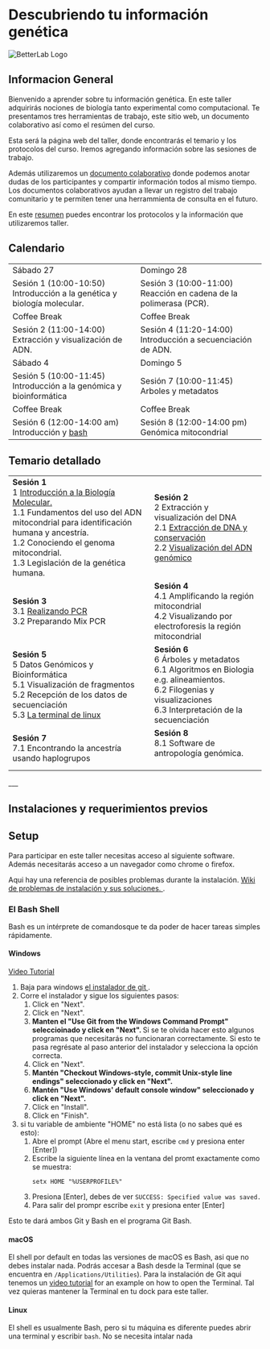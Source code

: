 # Descubriendo tu información genética  
![BetterLab Logo](images/BetterLab.png)   

      
    
## Informacion General  
Bienvenido a aprender sobre tu información genética. En este taller adquirirás nociones de biología tanto experimental como computacional. Te presentamos tres herramientas de trabajo, este sitio web, un documento colaborativo así como el resúmen del curso.  

Esta será la página web del taller, donde encontrarás el temario y los protocolos del curso. Iremos agregando información sobre las sesiones de trabajo.  

Además utilizaremos un [documento colaborativo](https://etherpad.net/p/190419_BetterLab) donde podemos anotar dudas de los participantes y compartir información todos al mismo tiempo. Los documentos colaborativos ayudan a llevar un registro del trabajo comunitario y te permiten tener una herrammienta de consulta en el futuro. 

En este [resumen]( https://github.com/BetterLabMx/1904_BetterLab/blob/master/paginas/Resumen.pdf) puedes encontrar los protocolos y la información que utilizaremos taller. 
  
## Calendario   
  
<table>
    <tr>
             <td>Sábado 27       </td> <td>           Domingo 28                 </td>
  </tr>  
      <tr>
      <td> Sesión 1 (10:00-10:50) Introducción a la genética y biología molecular.   </td>  
      <td>  Sesión 3 (10:00-11:00) Reacción en cadena de la polimerasa (PCR). </td>
  </tr>
      <tr><td>Coffee Break</td><td>Coffee Break</td>    </tr>
    <tr>
          <td>Sesión 2 (11:00-14:00) Extracción y visualización de ADN. </td>
          <td>Sesión 4 (11:20-14:00) Introducción a secuenciación de ADN. </td></tr>  
    <tr><td>Sábado 4</td><td>Domingo 5 </td></tr>
    <tr>
          <td> Sesión 5 (10:00-11:45) Introducción a la genómica y bioinformática
          </td>
      <td>Sesión 7 (10:00-11:45)  Arboles y metadatos </td>
    </tr>
    <tr><td>Coffee Break</td><td>Coffee Break</td>    </tr>
    <tr>
          <td> Sesión 6 (12:00-14:00 am) Introducción y <a href="https://swcarpentry.github.io/shell-novice-es/"> bash </a> 
        </td>    <td>Sesión 8 (12:00-14:00 pm) Genómica mitocondrial </td>
    </tr>
</table>  


## Temario detallado  
<table> 
<tr>
      <td><b> Sesión 1 </b> <br>
            1 <a href="https://github.com/BetterLabMx/1904_BetterLab/blob/master/paginas/GenomaMitocondrial.md">Introducción a la Biología Molecular.</a> <br>
      1.1 Fundamentos del uso del ADN mitocondrial 
      para identificación humana y ancestría.<br>
      1.2 Conociendo el genoma mitocondrial.<br>
      1.3 Legislación de la genética humana.<br>
      </td>
     <td><b> Sesión 2 </b> <br>
     2 Extracción y visualización del DNA  <br>             
     2.1 <a href="https://github.com/BetterLabMx/1904_BetterLab/blob/master/paginas/protocoloExtraccion.md">Extracción de DNA y  conservación</a> <br>
     2.2 <a href="https://github.com/BetterLabMx/1904_BetterLab/blob/master/paginas/ProtocoloVisualizacion.md">Visualización del ADN genómico </a><br>
           </td></tr>
      <tr>
     <td><b> Sesión 3 </b> <br>
      3.1 <a href="https://github.com/BetterLabMx/1904_BetterLab/blob/master/paginas/ProtocoloPCR.md"> Realizando PCR</a><br>
      3.2 Preparando Mix PCR<br> 
           </td>
      <td><b> Sesión 4 </b> <br>
      4.1 Amplificando la región mitocondrial <br>
      4.2 Visualizando por electroforesis la región mitocondrial <br>
      </td>
</tr>      
<td><b>Sesión 5</b><br> 
    5 Datos Genómicos y Bioinformática <br>
    5.1 Visualización de fragmentos <br> 
    5.2  Recepción de los datos de secuenciación <br> 
      5.3 <a href="https://swcarpentry.github.io/shell-novice-es/">La terminal de linux </a>
      </td>
<td><b>Sesión 6</b><br> 
      6 Árboles y metadatos <br>
      6.1  Algoritmos en Biologia e.g. alineamientos. <br>  
    6.2  Filogenias y visualizaciones </a> <br> 
    6.3  Interpretación de la secuenciación <br> 
      </td>
<tr>
<td><b>Sesión 7</b><br> 
      7.1 Encontrando la ancestría usando haplogrupos <br> 
      </td>
<td><b>Sesión 8</b><br> 
      8.1 Software de antropología genómica. <br> 
       <br> 
      </td>
      </tr>
</table>    
___  
  
## Instalaciones y requerimientos previos  
<h2 id="setup">Setup</h2>  

<p>
  Para participar en este taller necesitas acceso al siguiente software. Además necesitarás acceso a un navegador como chrome o firefox.   
  </p>
<p>
  Aqui hay una referencia de posibles problemas durante la instalación.  
  <a href = "https://github.com/carpentries/workshop-template/wiki/Configuration-Problems-and-Solutions">Wiki de problemas de instalación y sus soluciones. </a>.
</p>

<div id="shell">  
  <h3>El Bash Shell</h3>  
  <p>  
    Bash es un intérprete de comandosque te da poder de hacer tareas simples rápidamente.  
  </p>  

  <div class="row">  
    <div class="col-md-4">  
      <h4 id="shell-windows">Windows</h4>  
      <a href="https://www.youtube.com/watch?v=339AEqk9c-8">Video Tutorial</a>  
      <ol>  
        <li>Baja para windows <a href="https://git-for-windows.github.io/">el instalador de git </a>.</li>  
        <li>Corre el instalador y sigue los siguientes pasos:  
          <ol>  
            <li>Click en "Next".</li>  
            <li>Click en "Next".</li>    
            <li>  
              <strong>  
               Manten el "Use Git from the Windows Command Prompt" seleccioinado y  click en "Next".  
              </strong>  
                Si se te olvida hacer esto algunos programas que necesitarás no funcionaran correctamente.  
                Si esto te pasa regrésate al paso anterior del instalador y selecciona la opción correcta.  
            </li>  
            <li>Click en "Next".</li>
            <li>  
              <strong>  
                Mantén "Checkout Windows-style, commit Unix-style line endings" seleccionado y click en "Next".
              </strong>
            </li>
            <li>  
              <strong>  
                Mantén "Use Windows' default console window" seleccionado y click en "Next".  
              </strong>  
            </li>  
            <li>Click en "Install".</li>
            <li>Click en "Finish".</li>  
          </ol>  
        </li>  
        <li>  
          si tu variable de ambiente "HOME" no está lista (o no sabes qué es esto):
          <ol>
            <li>Abre el prompt (Abre el menu start, escribe <code>cmd</code> y presiona enter [Enter])</li>
            <li>
              Escribe la siguiente línea en la ventana del promt exactamente como se  muestra:  
              <p><code>setx HOME "%USERPROFILE%"</code></p>  
            </li>  
            <li>Presiona [Enter], debes de ver <code>SUCCESS: Specified value was saved.</code></li>
            <li>Para salir del prompr escribe <code>exit</code> y presiona enter [Enter]</li>
          </ol>
        </li>
      </ol>
      <p>Esto te dará ambos Git y Bash en el programa Git Bash.</p>
    </div>
    <div class="col-md-4">
      <h4 id="shell-macosx">macOS</h4>
      <p>
        El shell por default en todas las versiones de macOS es Bash, asi que no debes instalar nada.  Podrás accesar a Bash desde la Terminal
        (que se encuentra en        <code>/Applications/Utilities</code>).
        Para la instalación de Git aqui tenemos un <a href="https://www.youtube.com/watch?v=9LQhwETCdwY ">video tutorial</a>
        for an example on how to open the Terminal.
        Tal vez quieras mantener la Terminal en tu dock para este taller.  
      </p>
    </div>
    <div class="col-md-4">
      <h4 id="shell-linux">Linux</h4>
      <p>
        El shell es usualmente Bash, pero si tu máquina es diferente puedes abrir una terminal y escribir <code>bash</code>.  
        No se necesita intalar nada
      </p>
    </div>
  </div>
</div> 
